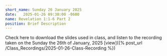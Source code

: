 ```yaml
---
short_name: Sunday 26 January 2025
date:   2025-01-26 09:30:00 -0600
name: Revelation 1:1-6 Part 2
position: Brief Description
---
```


Check here to download the slides used in class, and listen to the recording taken on the Sunday the 26th of January, 2025
[view]({% post_url /Class_Recordings/2025-01-26-Class-Recording %})
